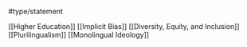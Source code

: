 #type/statement 

[[Higher Education]] [[Implicit Bias]] [[Diversity, Equity, and Inclusion]] [[Plurilingualism]] [[Monolingual Ideology]]